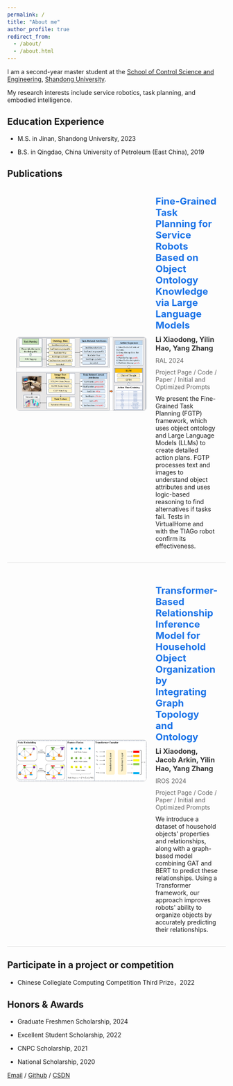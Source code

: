 ```yaml
---
permalink: /
title: "About me"
author_profile: true
redirect_from: 
  - /about/
  - /about.html
---
```


I am a second-year master student at the [School of Control Science and Engineering](https://control.sdu.edu.cn/), [Shandong University](https://www.sdu.edu.cn/?lailu=www.0dh.cn). 

My research interests include service robotics, task planning, and embodied intelligence.



Education Experience
------
* M.S. in Jinan, Shandong University, 2023

* B.S. in Qingdao, China University of Petroleum (East China), 2019




Publications
------
<div style="display: flex; align-items: center; justify-content: space-between; margin-bottom: 30px; padding: 20px; border-bottom: 1px solid #ddd;">
  <div style="flex-shrink: 0; margin-right: 20px;">
    <img src="images/RAL-Flowdiagram.png" alt="Flow Diagram" style="max-width: 300px; border: 1px solid #ddd; border-radius: 8px;">
  </div>
  <div style="flex: 1;">
    <h2 style="margin: 0 0 10px 0; font-size: 22px; color: #1a73e8;">Fine-Grained Task Planning for Service Robots Based on Object Ontology Knowledge via Large Language Models</h2>
    <p style="margin: 0 0 10px 0; font-size: 16px; font-weight: bold; color: #333;">Li Xiaodong, Yilin Hao, Yang Zhang</p>
    <p style="margin: 0 0 10px 0; font-size: 14px; color: #666;">RAL 2024</p>
    <p style="margin: 0 0 10px 0; font-size: 14px; color: #666;">Project Page / Code / Paper / Initial and Optimized Prompts</p>
    <p style="margin: 0 0 10px 0; font-size: 14px;">We present the Fine-Grained Task Planning (FGTP) framework, which uses object ontology and Large Language Models (LLMs) to create detailed action plans. FGTP processes text and images to understand object attributes and uses logic-based reasoning to find alternatives if tasks fail. Tests in VirtualHome and with the TIAGo robot confirm its effectiveness.</p>
  </div>
</div>

<div style="display: flex; align-items: center; justify-content: space-between; margin-bottom: 30px; padding: 20px; border-bottom: 1px solid #ddd;">
  <div style="flex-shrink: 0; margin-right: 20px;">
    <img src="images/IROS-Structure.png" alt="Flow Diagram" style="max-width: 300px; border: 1px solid #ddd; border-radius: 8px;">
  </div>
  <div style="flex: 1;">
    <h2 style="margin: 0 0 10px 0; font-size: 22px; color: #1a73e8;">Transformer-Based Relationship Inference Model for Household Object Organization by Integrating Graph Topology and Ontology</h2>
    <p style="margin: 0 0 10px 0; font-size: 16px; font-weight: bold; color: #333;">Li Xiaodong, Jacob Arkin, Yilin Hao, Yang Zhang</p>
    <p style="margin: 0 0 10px 0; font-size: 14px; color: #666;">IROS 2024</p>
    <p style="margin: 0 0 10px 0; font-size: 14px; color: #666;">Project Page / Code / Paper / Initial and Optimized Prompts</p>
    <p style="margin: 0 0 10px 0; font-size: 14px;">We introduce a dataset of household objects' properties and relationships, along with a graph-based model combining GAT and BERT to predict these relationships. Using a Transformer framework, our approach improves robots' ability to organize objects by accurately predicting their relationships.</p>
  </div>
</div>





Participate in a project or competition
------
* Chinese Collegiate Computing Competition Third Prize，2022



Honors & Awards
------
* Graduate Freshmen Scholarship, 2024

* Excellent Student Scholarship, 2022

* CNPC Scholarship, 2021

* National Scholarship, 2020



[Email](lixd@mail.sdu.edu.cn) / [Github](https://github.com/Li-XD-Pro) / [CSDN](https://blog.csdn.net/python_plus?spm=1000.2115.3001.5343)
